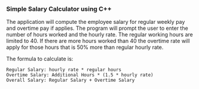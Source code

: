 ### Simple Salary Calculator using C++

The application will compute the employee salary for regular weekly pay and overtime pay if applies. The program will prompt the user to enter the number of hours worked and the hourly rate. The regular working hours are limited to 40. If there are more hours worked than 40 the overtime rate will apply for those hours that is 50% more than regular hourly rate. 

The formula to calculate is: 

    Regular Salary: hourly rate * regular hours
    Overtime Salary: Additional Hours * (1.5 * hourly rate)
    Overall Salary: Regular Salary + Overtime Salary